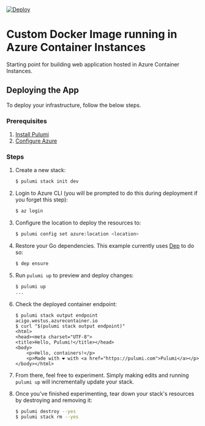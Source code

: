 [![Deploy](https://get.pulumi.com/new/button.svg)](https://app.pulumi.com/new)

# Custom Docker Image running in Azure Container Instances

Starting point for building web application hosted in Azure Container Instances.

## Deploying the App

To deploy your infrastructure, follow the below steps.

### Prerequisites

1. [Install Pulumi](https://www.pulumi.com/docs/get-started/install/)
1. [Configure Azure](https://www.pulumi.com/docs/intro/cloud-providers/azure/setup/)

### Steps

1.  Create a new stack:

    ```bash
    $ pulumi stack init dev
    ```

1.  Login to Azure CLI (you will be prompted to do this during deployment if you forget this step):

    ```bash
    $ az login
    ```

1.  Configure the location to deploy the resources to:

    ```bash
    $ pulumi config set azure:location <location>
    ```

1. Restore your Go dependencies. This example currently uses [Dep](https://github.com/golang/dep) to do so:

    ```bash
    $ dep ensure
    ```

1.  Run `pulumi up` to preview and deploy changes:

    ```bash
    $ pulumi up
    ...

1.  Check the deployed container endpoint:

    ```
    $ pulumi stack output endpoint
    acigo.westus.azurecontainer.io
    $ curl "$(pulumi stack output endpoint)"
    <html>
    <head><meta charset="UTF-8">
    <title>Hello, Pulumi!</title></head>
    <body>
        <p>Hello, containers!</p>
        <p>Made with ❤️ with <a href="https://pulumi.com">Pulumi</a></p>
    </body></html>
    ```

6. From there, feel free to experiment. Simply making edits and running `pulumi up` will incrementally update your stack.

7. Once you've finished experimenting, tear down your stack's resources by destroying and removing it:

    ```bash
    $ pulumi destroy --yes
    $ pulumi stack rm --yes
    ```
